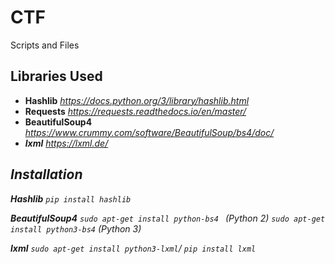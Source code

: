# CTF
Scripts and Files


## Libraries Used
*	<strong>Hashlib</strong>						<i>https://docs.python.org/3/library/hashlib.html</i>
*	<strong>Requests</strong>						<i>https://requests.readthedocs.io/en/master/</i>
*	<strong>BeautifulSoup4</strong>			<i>https://www.crummy.com/software/BeautifulSoup/bs4/doc/<i>
  * <strong>lxml</strong>								<i>https://lxml.de/</i>

<h2>Installation</h2>

**Hashlib**
```pip install hashlib ```

**BeautifulSoup4**
```sudo apt-get install python-bs4 ``` (Python 2)
```sudo apt-get install python3-bs4``` (Python 3)


**lxml**
```sudo apt-get install python3-lxml```/
```pip install lxml```


